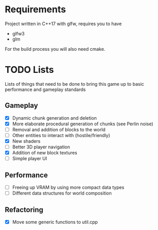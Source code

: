 # Requirements
Project written in C++17 with glfw, requires you to have 
- glfw3
- glm

For the build process you will also need cmake.

# TODO Lists
Lists of things that need to be done to bring this game up to basic performance and gameplay standards

## Gameplay
- [x] Dynamic chunk generation and deletion
- [x] More elaborate procedural generation of chunks (see Perlin noise)
- [ ] Removal and addition of blocks to the world
- [ ] Other entities to interact with (hostile/friendly)
- [x] New shaders
- [ ] Better 3D player navigation
- [x] Addition of new block textures
- [ ] Simple player UI

## Performance
- [ ] Freeing up VRAM by using more compact data types
- [ ] Different data structures for world composition

## Refactoring
- [x] Move some generic functions to util.cpp